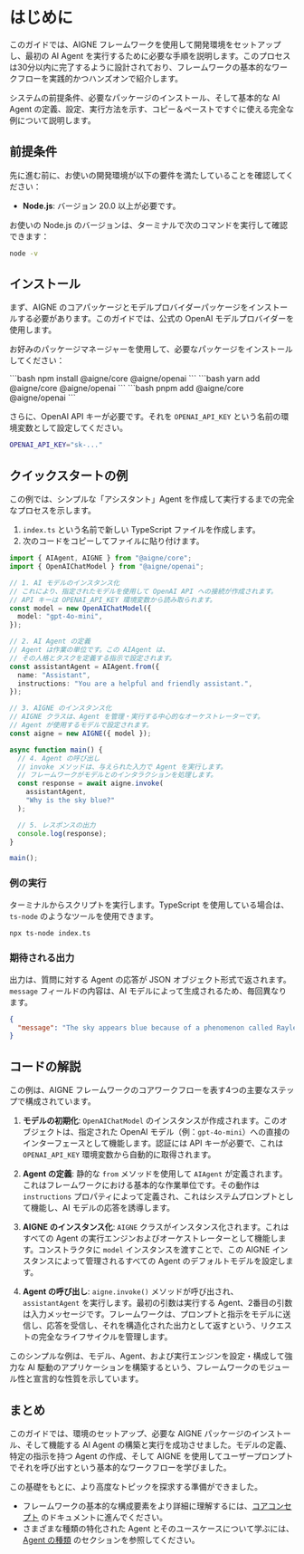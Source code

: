 # はじめに

このガイドでは、AIGNE フレームワークを使用して開発環境をセットアップし、最初の AI Agent を実行するために必要な手順を説明します。このプロセスは30分以内に完了するように設計されており、フレームワークの基本的なワークフローを実践的かつハンズオンで紹介します。

システムの前提条件、必要なパッケージのインストール、そして基本的な AI Agent の定義、設定、実行方法を示す、コピー＆ペーストですぐに使える完全な例について説明します。

## 前提条件

先に進む前に、お使いの開発環境が以下の要件を満たしていることを確認してください：

*   **Node.js**: バージョン 20.0 以上が必要です。

お使いの Node.js のバージョンは、ターミナルで次のコマンドを実行して確認できます：

```bash
node -v
```

## インストール

まず、AIGNE のコアパッケージとモデルプロバイダーパッケージをインストールする必要があります。このガイドでは、公式の OpenAI モデルプロバイダーを使用します。

お好みのパッケージマネージャーを使用して、必要なパッケージをインストールしてください：

<x-cards data-columns="3">
  <x-card data-title="npm" data-icon="logos:npm-icon">
    ```bash
    npm install @aigne/core @aigne/openai
    ```
  </x-card>
  <x-card data-title="yarn" data-icon="logos:yarn">
    ```bash
    yarn add @aigne/core @aigne/openai
    ```
  </x-card>
  <x-card data-title="pnpm" data-icon="logos:pnpm">
    ```bash
    pnpm add @aigne/core @aigne/openai
    ```
  </x-card>
</x-cards>

さらに、OpenAI API キーが必要です。それを `OPENAI_API_KEY` という名前の環境変数として設定してください。

```bash title=".env"
OPENAI_API_KEY="sk-..."
```

## クイックスタートの例

この例では、シンプルな「アシスタント」Agent を作成して実行するまでの完全なプロセスを示します。

1.  `index.ts` という名前で新しい TypeScript ファイルを作成します。
2.  次のコードをコピーしてファイルに貼り付けます。

```typescript index.ts icon=logos:typescript-icon
import { AIAgent, AIGNE } from "@aigne/core";
import { OpenAIChatModel } from "@aigne/openai";

// 1. AI モデルのインスタンス化
// これにより、指定されたモデルを使用して OpenAI API への接続が作成されます。
// API キーは OPENAI_API_KEY 環境変数から読み取られます。
const model = new OpenAIChatModel({
  model: "gpt-4o-mini",
});

// 2. AI Agent の定義
// Agent は作業の単位です。この AIAgent は、
// その人格とタスクを定義する指示で設定されます。
const assistantAgent = AIAgent.from({
  name: "Assistant",
  instructions: "You are a helpful and friendly assistant.",
});

// 3. AIGNE のインスタンス化
// AIGNE クラスは、Agent を管理・実行する中心的なオーケストレーターです。
// Agent が使用するモデルで設定されます。
const aigne = new AIGNE({ model });

async function main() {
  // 4. Agent の呼び出し
  // invoke メソッドは、与えられた入力で Agent を実行します。
  // フレームワークがモデルとのインタラクションを処理します。
  const response = await aigne.invoke(
    assistantAgent,
    "Why is the sky blue?"
  );

  // 5. レスポンスの出力
  console.log(response);
}

main();
```

### 例の実行

ターミナルからスクリプトを実行します。TypeScript を使用している場合は、`ts-node` のようなツールを使用できます。

```bash
npx ts-node index.ts
```

### 期待される出力

出力は、質問に対する Agent の応答が JSON オブジェクト形式で返されます。`message` フィールドの内容は、AI モデルによって生成されるため、毎回異なります。

```json
{
  "message": "The sky appears blue because of a phenomenon called Rayleigh scattering..."
}
```

## コードの解説

この例は、AIGNE フレームワークのコアワークフローを表す4つの主要なステップで構成されています。

1.  **モデルの初期化**: `OpenAIChatModel` のインスタンスが作成されます。このオブジェクトは、指定された OpenAI モデル（例：`gpt-4o-mini`）への直接のインターフェースとして機能します。認証には API キーが必要で、これは `OPENAI_API_KEY` 環境変数から自動的に取得されます。

2.  **Agent の定義**: 静的な `from` メソッドを使用して `AIAgent` が定義されます。これはフレームワークにおける基本的な作業単位です。その動作は `instructions` プロパティによって定義され、これはシステムプロンプトとして機能し、AI モデルの応答を誘導します。

3.  **AIGNE のインスタンス化**: `AIGNE` クラスがインスタンス化されます。これはすべての Agent の実行エンジンおよびオーケストレーターとして機能します。コンストラクタに `model` インスタンスを渡すことで、この AIGNE インスタンスによって管理されるすべての Agent のデフォルトモデルを設定します。

4.  **Agent の呼び出し**: `aigne.invoke()` メソッドが呼び出され、`assistantAgent` を実行します。最初の引数は実行する Agent、2番目の引数は入力メッセージです。フレームワークは、プロンプトと指示をモデルに送信し、応答を受信し、それを構造化された出力として返すという、リクエストの完全なライフサイクルを管理します。

このシンプルな例は、モデル、Agent、および実行エンジンを設定・構成して強力な AI 駆動のアプリケーションを構築するという、フレームワークのモジュール性と宣言的な性質を示しています。

## まとめ

このガイドでは、環境のセットアップ、必要な AIGNE パッケージのインストール、そして機能する AI Agent の構築と実行を成功させました。モデルの定義、特定の指示を持つ Agent の作成、そして AIGNE を使用してユーザープロンプトでそれを呼び出すという基本的なワークフローを学びました。

この基礎をもとに、より高度なトピックを探求する準備ができました。

*   フレームワークの基本的な構成要素をより詳細に理解するには、[コアコンセプト](./developer-guide-core-concepts.md) のドキュメントに進んでください。
*   さまざまな種類の特化された Agent とそのユースケースについて学ぶには、[Agent の種類](./developer-guide-agents.md) のセクションを参照してください。